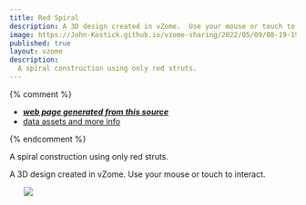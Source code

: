 ```yaml
---
title: Red Spiral
description: A 3D design created in vZome.  Use your mouse or touch to interact.
image: https://John-Kostick.github.io/vzome-sharing/2022/05/09/08-19-19-Red-Spiral/Red-Spiral.png
published: true
layout: vzome
description:
  A spiral construction using only red struts.
---
```


{% comment %}
 - [***web page generated from this source***](<https://John-Kostick.github.io/vzome-sharing/2022/05/09/Red-Spiral-08-19-19.html>)
 - [data assets and more info](<https://github.com/John-Kostick/vzome-sharing/tree/main/2022/05/09/08-19-19-Red-Spiral/>)
 
{% endcomment %}

  A spiral construction using only red struts.

A 3D design created in vZome.  Use your mouse or touch to interact.

<vzome-viewer style="width: 87%; height: 60vh; margin: 5%"
       src="https://John-Kostick.github.io/vzome-sharing/2022/05/09/08-19-19-Red-Spiral/Red-Spiral.vZome" >
  <img src="https://John-Kostick.github.io/vzome-sharing/2022/05/09/08-19-19-Red-Spiral/Red-Spiral.png" />
</vzome-viewer>

